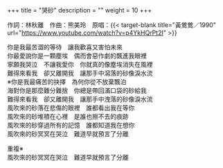 +++
title = "哭砂"
description = ""
weight = 10
+++

作詞：林秋離　作曲：熊美玲　原唱：{{< target-blank title="黃鶯鶯／1990" url="https://www.youtube.com/watch?v=p4YkHQrPt2I" >}}

你是我最苦澀的等待　讓我歡喜又害怕未來  
你最愛說你是一顆塵埃　偶而會惡作劇的飄進我眼裡  
寧願我哭泣　不讓我愛你　你就真的像塵埃消失在風裡  
難得來看我　卻又離開我　讓那手中瀉落的砂像淚水流  
※你是我最痛苦的抉擇　為何你從不放棄飄泊  
海對你是那麼難分難捨　你總是帶回滿口袋的砂給我  
難得來看我　卻又離開我　讓那手中洩落的砂像淚水流  
風吹來的砂落在悲傷的眼裡　誰都看出我在等你  
風吹來的砂堆積在心裡　是誰也擦不去的痕跡  
風吹來的砂穿過所有的記憶　誰都知道我在想你  
風吹來的砂冥冥在哭泣　難道早就預言了分離  

重複※  
風吹來的砂冥冥在哭泣　難道早就預言了分離 